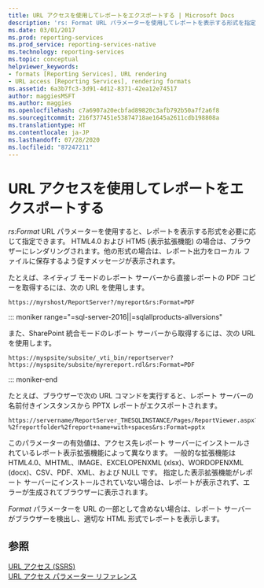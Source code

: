 ```yaml
---
title: URL アクセスを使用してレポートをエクスポートする | Microsoft Docs
description: 'rs: Format URL パラメーターを使用してレポートを表示する形式を指定することによって、URL アクセスを使用してレポートをエクスポートする方法について説明します。'
ms.date: 03/01/2017
ms.prod: reporting-services
ms.prod_service: reporting-services-native
ms.technology: reporting-services
ms.topic: conceptual
helpviewer_keywords:
- formats [Reporting Services], URL rendering
- URL access [Reporting Services], rendering formats
ms.assetid: 6a3b7fc3-3d91-4d12-8371-42ea12e74517
author: maggiesMSFT
ms.author: maggies
ms.openlocfilehash: c7a6907a20ecbfad89820c3afb792b50a7f2a6f8
ms.sourcegitcommit: 216f377451e53874718ae1645a2611cdb198808a
ms.translationtype: HT
ms.contentlocale: ja-JP
ms.lasthandoff: 07/28/2020
ms.locfileid: "87247211"
---
```

# <a name="export-a-report-using-url-access"></a>URL アクセスを使用してレポートをエクスポートする
  *rs:Format* URL パラメーターを使用すると、レポートを表示する形式を必要に応じて指定できます。  HTML4.0 および HTM5 (表示拡張機能) の場合は、ブラウザーにレンダリングされます。他の形式の場合は、レポート出力をローカル ファイルに保存するよう促すメッセージが表示されます。  
  
 たとえば、ネイティブ モードのレポート サーバーから直接レポートの PDF コピーを取得するには、次の URL を使用します。  
  
```  
https://myrshost/ReportServer?/myreport&rs:Format=PDF  
```  

::: moniker range="=sql-server-2016||=sqlallproducts-allversions"
  
 また、SharePoint 統合モードのレポート サーバーから取得するには、次の URL を使用します。  
  
```  
https://myspsite/subsite/_vti_bin/reportserver?https://myspsite/subsite/myrereport.rdl&rs:Format=PDF  
```  
 
::: moniker-end
 
 たとえば、ブラウザーで次の URL コマンドを実行すると、レポート サーバーの名前付きインスタンスから PPTX レポートがエクスポートされます。  
  
```  
https://servername/ReportServer_THESQLINSTANCE/Pages/ReportViewer.aspx?%2freportfolder%2freport+name+with+spaces&rs:Format=pptx  
```  
  
 このパラメーターの有効値は、アクセス先レポート サーバーにインストールされているレポート表示拡張機能によって異なります。 一般的な拡張機能は HTML4.0、MHTML、IMAGE、EXCELOPENXML (xlsx)、WORDOPENXML (docx)、CSV、PDF、XML、および NULL です。 指定した表示拡張機能がレポート サーバーにインストールされていない場合は、レポートが表示されず、エラーが生成されてブラウザーに表示されます。  
  
 *Format* パラメーターを URL の一部として含めない場合は、レポート サーバーがブラウザーを検出し、適切な HTML 形式でレポートを表示します。  
  
## <a name="see-also"></a>参照  
 [URL アクセス (SSRS)](../reporting-services/url-access-ssrs.md)   
 [URL アクセス パラメーター リファレンス](../reporting-services/url-access-parameter-reference.md)  
  
  
